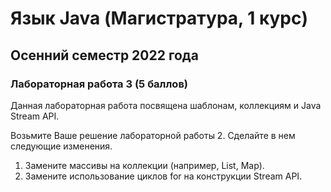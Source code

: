 # Язык Java (Магистратура, 1 курс)
## Осенний семестр 2022 года

### Лабораторная работа 3 (5 баллов)

Данная лабораторная работа посвящена шаблонам, коллекциям и Java Stream API.

Возьмите Ваше решение лабораторной работы 2. Сделайте в нем следующие изменения.

1. Замените массивы на коллекции (например, List, Map).
2. Замените использование циклов for на конструкции Stream API.